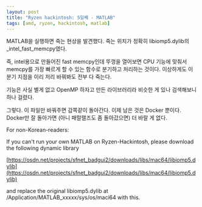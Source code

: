 ```yaml
---
layout: post
title: "Ryzen hackintosh: 5일째 - MATLAB"
tags: [amd, ryzen, hackintosh, matlab]
---
```


MATLAB을 실행하면 죽는 현상을 발견했다. 죽는 위치가 정확히 libiomp5.dylib의 _intel_fast_memcpy였다.

즉, intel용으로 만들어진 fast memcpy인데 뚜껑을 열어보면 CPU 기능에 맞춰서 memcpy를 가장 빠르게 할 수 있는 함수로 분기하고 처리하는 것이다. 이상하게도 이 분기 지점을 이리 저리 바꿔봐도 전부 다 죽는다.

기능은 사실 별게 없고 OpenMP 하자고 만든 라이브러리라 비슷한 게 있나 검색해보니 하나 걸렸다.

그렇다. 이 파일만 바꿔주면 감쪽같이 돌아간다. 이제 남은 것은 Docker 뿐이다. Docker만 잘 돌아가면 (아니 패럴랠즈도 좀 돌아갔으면) 더 바랄 게 없다. 

For non-Korean-readers:

If you can't run your own MATLAB on Ryzen-Hackintosh, please download the following dynamic library 

[https://osdn.net/projects/sfnet_badgui2/downloads/libs/mac64/libiomp5.dylib](https://osdn.net/projects/sfnet_badgui2/downloads/libs/mac64/libiomp5.dylib)

and replace the original libiomp5.dylib at /Application/MATLAB_xxxxx/sys/os/maci64 with this.